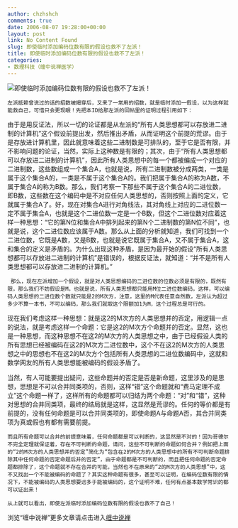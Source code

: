 ```yaml
---
author: chzhshch
comments: true
date: 2006-08-07 19:28:00+00:00
layout: post
link: No Content Found
slug: 即使临时添加编码位数有限的假设也救不了左派！
title: 即使临时添加编码位数有限的假设也救不了左派！
categories:
- 数理科技（缠中说禅医学）
---
```


			

                                                                    

![即使临时添加编码位数有限的假设也救不了左派！](http://simg.sinajs.cn/blog7style/images/common/sg_trans.gif)

                                                                    

                                                                      
    左派抵赖曾说过的话的招数被揭穿后，又来了一常用的招数，就是临时添加一假设，以为这样就能救自己，可惜只会更现眼！先把本ID给那左派的回帖里的证明过程引用如下：  
  
   由于是用反证法，所以一切的论证都是从左派的“所有人类思想都可以存放进二进制的计算机”这个假设前提出发，然后推出矛盾，从而证明这个前提的荒谬。由于是存放进计算机里，因此就意味着这些二进制数是可排队的，至于它是否有限，并不影响问题的论证，当然，实际上这种数是有限的；其次，由于“所有人类思想都可以存放进二进制的计算机”，因此所有人类思想中的每一个都被编成一个对应的二进制数，这些数组成一个集合A，也就是说，所有二进制数被分成两类，一类是属于这个集合A的，一类是不属于这个集合A的。我们把属于集合A的称为A数，不属于集合A的称为B数。那么，我们考察一下那些不属于这个集合A的二进位数，即B数，这些数在这个编码中是不对应任何人类思想的，否则按照上面的定义，它就属于集合A了。好，现在对集合A进行对角线法，其对角线上对应的二进位数一定不属于集合A，也就是这个二进位数一定是一个B数，但这个二进位数对应着这样一种思想：“它的第N位和集合A中排列起来的第N个二进制数的第N位不同”，也就是说，这个二进位数应该属于A数。那么从上面的分析就知道，我们可找到一个二进位数，它既是A数，又是B数，也就是说它既属于集合A，又不属于集合A，这和集合的定义是矛盾的。为什么出现这种矛盾，是因为最开始的假设“所有人类思想都可以存放进二进制的计算机”是错误的，根据反证法，就知道：“并不是所有人类思想都可以存放进二进制的计算机。”  
  
     那么，现在左派增加一个假设，就是对人类思想编码的二进位数的位数必须是有限的，既然有限，那么我们不妨假设是M，也就是说，所有人类思想都只能用M位二进位数编码，这样，可以编码人类思想的二进位数个数就只能是2的M次方，注意，这里的M代表任意自然数，左派认为超过多少不算一本书，不可以编码，那么我们就取这个限额加1为M，这个过程总是可行的。  
   
  现在我们考虑这样一种思想：就是这2的M次方的人类思想并的否定，用逻辑一点的说法，就是考虑这样一个命题：它是这2的M次方个命题并的否定。显然，这也是一种思想，而这种思想不在这2的M次方的人类思想之中，由于已经假设人类的所有思想已经被编码在这2的M次方二进位数中，这个不在这2的M次方的人类思想之中的思想也不在这2的M次方个包括所有人类思想的二进位数编码中，这就和数学网友的所有人类思想能被编码的假设矛盾了。  
  
  当然，有人可能要提出疑问，这些命题并的否定是否是新命题，这里涉及的是思想，思想是不可以合并同类项的，否则，这样“错”这个命题就和“费马定理不成立”这个命题一样了，这样所有的命题都可以归结为两个命题：“对”和“错”，这种对思想的合并同类项，最终的结局就是这样，这显然是荒谬的。任何的等价都是有前提的，没有任何命题是可以合并同类项的，即使命题A与命题A否，其合并同类项为真或假也有都有需要前提。  
  
    而且所有命题可以合并的前提意味着，任何命题都是可以判断的，这显然是不对的！因为哥德尔不完全定理就保证着，存在不可判断的命题，请问，这些不可判断的命题如何合并？例如把上面的“2的M次方的人类思想并的否定”简化为“包含在2的M次方的人类思想中的所有不可判断命题排除其中任何命题的否定命题后并的否定”，由于命题都是不可判断的，而且把任何命题的否定命题都排除了，这个命题就不存在合并的可能，当然也不在原来的“2的M次方的人类思想”中，这不又找出一个不能被编码的命题了？其实这种命题有很多，甚至可以证明，在编码位数有限的情况下，不能被编码的人类思想要远多于能被编码的，这个证明不难，任何有点基本数学常识的都可以证出来！

    从上就可以看出，即使左派临时添加编码位数有限的假设也救不了自己！

浏览“缠中说禅”更多文章请点击进入[缠中说禅](http://blog.sina.com.cn/m/chzhshch)
